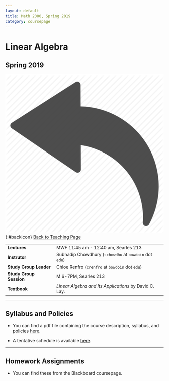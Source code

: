 ```yaml
---
layout: default
title: Math 2000, Spring 2019
category: coursepage
---
```


# Linear Algebra
## Spring 2019
<div class="backlink">
 
  ![Back](/resources/back.png){:#backicon} [Back to Teaching Page](/teaching/courses) 
</div>  


|||
|---|---|
| **Lectures** | MWF	11:45 am - 12:40 am, Searles 213 |
| **Instrutor**| Subhadip Chowdhury (`schowdhu` at `bowdoin` dot `edu`)|
| **Study Group Leader**| Chloe Renfro (`crenfro` at `bowdoin` dot `edu`)
| **Study Group Session**| M 6-7PM, Searles 213 |
| **Textbook**| _Linear  Algebra  and  Its Applications_ by David C. Lay. |


---
## Syllabus and Policies 

+ You can find a pdf file containing the course description, syllabus, and policies [here](Syllabus_2000_Spring_2019.pdf). 

+ A tentative schedule is available [here](S2000.pdf).


---

## Homework Assignments

+ You can find these from the Blackboard coursepage.

